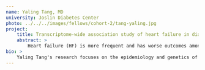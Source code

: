 ```yaml
---
name: Yaling Tang, MD
university: Joslin Diabetes Center
photo: ../../../images/fellows/cohort-2/tang-yaling.jpg
project:
    title: Transcriptome-wide association study of heart failure in diabetes
    abstract: >
        Heart failure (HF) is more frequent and has worse outcomes among people with diabetes mellitus (DM). The goal of this study is to utilize the BioData Catalyst ecosystem to dissect the genes and molecular pathways involved in HF etiology in the diabetic as compared to the non-diabetic population. Under the joint supervision of Drs. Doria (Havard) and Mychaleckyj (UVA), I will conduct a transcriptome-wide association study (TWAS) of HF among individuals with or without DM, leveraging the whole genome sequencing (WGS) and precise HF phenotype data from TOPMed along with the transcriptome data from GTEx. Not only will this project identify diabetes-specific gene expression signatures of HF, but will also provide a pipeline for TWAS of other complex traits in the BioData Catalyst environment.
bio: >
    Yaling Tang's research focuses on the epidemiology and genetics of variability in the clinical presentation of diabetes and its complications, with the goal of understanding the underlying mechanisms and finding new ways to prevent these disorders. After completing her M.D. (Xiangya Medical School) and residency (Peking Union Medical Hospital) in China, she joined Dr. Alessandro Doria's group at the Joslin Diabetes Center as a graduate student in the MMSc of Clinical Investigation program at Harvard Medical School. She is currently a Postdoctoral Fellow in Dr. Doria's lab, where she is analyzing clinical and genetic data from large-scale population studies.
---
```

